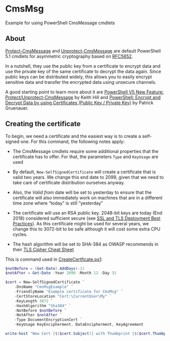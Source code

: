 # CmsMsg

Example for using PowerShell CmsMessage cmdlets

## About

[Protect-CmsMessage](https://docs.microsoft.com/en-us/powershell/module/microsoft.powershell.security/protect-cmsmessage?view=powershell-5.1) and [Unprotect-CmsMessage](https://docs.microsoft.com/en-us/powershell/module/microsoft.powershell.security/unprotect-cmsmessage?view=powershell-5.1) are default PowerShell 5.1 cmdlets for asymmetric cryptography based on [RFC5652](https://tools.ietf.org/html/rfc5652).

In a nutshell, they use the public key from a certificate to encrypt data and use the private key of the same certificate to decrypt the data again. Since public keys can be distributed widely, this allows you to easily encrypt sensitive data and transfer the encrypted data using unsecure channels.

A good starting point to learn more about it are [PowerShell V5 New Feature: Protect/Unprotect-CmsMessage](https://rkeithhill.wordpress.com/2015/01/08/powershell-v5-new-feature-protectunprotect-cmsmessage/) by Keith Hill and [PowerShell: Encrypt and Decrypt Data by using Certificates (Public Key / Private Key)](https://sid-500.com/2017/10/29/powershell-encrypt-and-decrypt-data/) by Patrick Gruenauer.

## Creating the certificate

To begin, we need a certificate and the easiest way is to create a self-signed one. For this command, the following notes apply:

* The CmsMessage cmdlets require some additional properties that the certificate has to offer. For that, the parameters `Type` and `KeyUsage` are used

* By default, `New-SelfSignedCertificate` will create a certificate that is valid two years. We change this end date to 2099, given that we need to take care of certificate distribution ourselves anyway. 

* Also, the *Valid from* date will be set to yesterday to ensure that the certificate will also immediately work on machines that are in a different time zone where “today” is still “yesterday”

* The certificate will use an RSA public key. 2048-bit keys are today (End 2018) considered sufficient secure (see [SSL and TLS Deployment Best Practices]( https://github.com/ssllabs/research/wiki/SSL-and-TLS-Deployment-Best-Practices)). As this certificate might be used for several years, we change this to 3072-bit to be safe although it will cost some extra CPU cycles. 

* The hash algorithm will be set to SHA-384 as OWASP recommends in their [TLS Cipher Cheat Sheet](https://www.owasp.org/index.php/TLS_Cipher_String_Cheat_Sheet)

This is command used in [CreateCertficate.ps1](/CreateCertificate.ps1):

```powershell
$notBefore = (Get-Date).AddDays(-1)
$notAfter = Get-Date -Year 2099 -Month 12 -Day 31

$cert = New-SelfSignedCertificate `
    -DnsName "CmsMsgExample" `
    -FriendlyName "Example certificate for CmsMsg" `
    -CertStoreLocation "Cert:\CurrentUser\My" `
    -KeyLength 3072 `
    -HashAlgorithm "Sha384" `
    -NotBefore $notBefore `
    -NotAfter $notAfter `
    -Type DocumentEncryptionCert `
    -KeyUsage KeyEncipherment, DataEncipherment, KeyAgreement 

write-host "New Cert [$($cert.Subject)] with Thumbprint [$($cert.Thumbprint)] created"
```



<!--
Not used:
[Creating certificate requests and certificates for vCenter Server 5.1 components (2037432)](https://kb.vmware.com/s/article/2037432)
[OpenSSL generate different types of self signed certificate](https://security.stackexchange.com/questions/44251/openssl-generate-different-types-of-self-signed-certificate)

Other notes:
[SSL and TLS Deployment Best Practices](https://github.com/ssllabs/research/wiki/SSL-and-TLS-Deployment-Best-Practices)

https://www.owasp.org/index.php/TLS_Cipher_String_Cheat_Sheet

[How to create a self-signed certificate with openssl](https://stackoverflow.com/questions/10175812/how-to-create-a-self-signed-certificate-with-openssl)

[Protect-CmsMessage (Api Docs)](https://docs.microsoft.com/en-us/powershell/module/microsoft.powershell.security/protect-cmsmessage?view=powershell-5.1)

[PowerShell: Encrypt and Decrypt Data by using Certificates (Public Key / Private Key)](https://sid-500.com/2017/10/29/powershell-encrypt-and-decrypt-data/)

[PowerShell: Encrypt and store your Passwords and use them for Remote Authentication (Protect-CmsMessage)](https://sid-500.com/2018/02/24/powershell-encrypt-and-store-your-passwords-and-use-them-for-remote-authentication-protect-cmsmessage/)

[PowerShell Protect-CmsMessage Example Code, Limitations and Errors](https://cyber-defense.sans.org/blog/2015/08/23/powershell-protect-cmsmessage-example-code/comment-page-1/)

-->
